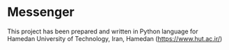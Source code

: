 # Messenger
This project has been prepared and written in Python language for Hamedan University of Technology, Iran, Hamedan (https://www.hut.ac.ir/)

